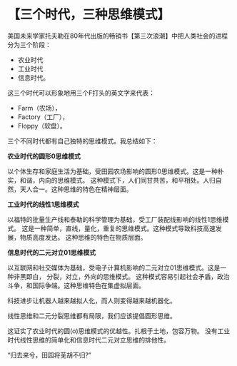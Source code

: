 # 【三个时代，三种思维模式】

美国未来学家托夫勒在80年代出版的畅销书【第三次浪潮】中把人类社会的进程分为三个阶段：

- 农业时代
- 工业时代
- 信息时代。

这三个时代可以形象地用三个F打头的英文字来代表：

- Farm（农场），
- Factory（工厂），
- Floppy（软盘）。

三个不同时代都有自己独特的思维模式。我总结如下：

**农业时代的圆形0思维模式**

以个体生存和家庭生活为基础，受田园农场影响的圆形0思维模式。这是一种朴实，和谐，内向的思维模式。
这种模式下，人们同甘共苦，和平相处。人归自然，天人合一。这种思维的特色在精神层面。

**工业时代的线性1思维模式** 

 以福特的批量生产线和泰勒的科学管理为基础，受工厂装配线影响的线性1思维模式。 
 这是一种简单，直线，量化，重复的思维模式。这种模式导致科技高速发展，物质高度发达。
 这种思维的特色在物质层面。

**信息时代的二元对立01思维模式**

 以互联网和社交媒体为基础，受电子计算机影响的二元对立01思维模式。这是一种非黑即白， 分裂，对立，外向的思维模式。
 这种模式容易引起社会矛盾，政治斗争，和国际争端。这种思维特色在集虚拟层面。

科技进步让机器人越来越拟人化，而人则变得越来越机器化。

线性思维和二元分裂思维都有局限，我们应该提倡圆形思维。

这证实了农业时代的圆(o)思维模式的优越性。扎根于土地，包容万物。
没有工业时代线性思维的简单化和信息时代二元对立思维的排他性。

“归去来兮，田园将芜胡不归?”